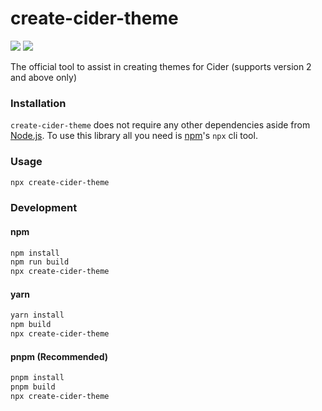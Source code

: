 # create-cider-theme

[<img src="https://img.shields.io/github/package-json/v/ciderapp/create-cider-theme?label=release&style=for-the-badge">](https://github.com/ciderapp/create-cider-theme/tree/main) [<img src="https://img.shields.io/npm/v/create-cider-theme?color=%23cb3837&style=for-the-badge">](https://www.npmjs.com/package/create-cider-theme) 

The official tool to assist in creating themes for Cider (supports version 2 and above only)

### Installation
`create-cider-theme` does not require any other dependencies aside from [Node.js](https://nodejs.org/en). To use this library all you need is [npm](https://www.npmjs.com/)'s `npx` cli tool.

### Usage
```bash
npx create-cider-theme
```

### Development
#### npm
```bash
npm install
npm run build
npx create-cider-theme
```
#### yarn
```bash
yarn install
npm build
npx create-cider-theme
```
#### pnpm (Recommended)
```bash
pnpm install
pnpm build
npx create-cider-theme
```
